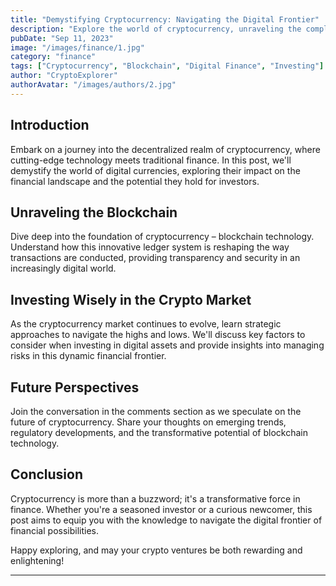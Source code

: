 ```yaml
---
title: "Demystifying Cryptocurrency: Navigating the Digital Frontier"
description: "Explore the world of cryptocurrency, unraveling the complexities and shedding light on the future of digital finance."
pubDate: "Sep 11, 2023"
image: "/images/finance/1.jpg"
category: "finance"
tags: ["Cryptocurrency", "Blockchain", "Digital Finance", "Investing"]
author: "CryptoExplorer"
authorAvatar: "/images/authors/2.jpg"
---
```


## Introduction

Embark on a journey into the decentralized realm of cryptocurrency, where cutting-edge technology meets traditional finance. In this post, we'll demystify the world of digital currencies, exploring their impact on the financial landscape and the potential they hold for investors.

## Unraveling the Blockchain

Dive deep into the foundation of cryptocurrency – blockchain technology. Understand how this innovative ledger system is reshaping the way transactions are conducted, providing transparency and security in an increasingly digital world.

## Investing Wisely in the Crypto Market

As the cryptocurrency market continues to evolve, learn strategic approaches to navigate the highs and lows. We'll discuss key factors to consider when investing in digital assets and provide insights into managing risks in this dynamic financial frontier.

## Future Perspectives

Join the conversation in the comments section as we speculate on the future of cryptocurrency. Share your thoughts on emerging trends, regulatory developments, and the transformative potential of blockchain technology.

## Conclusion

Cryptocurrency is more than a buzzword; it's a transformative force in finance. Whether you're a seasoned investor or a curious newcomer, this post aims to equip you with the knowledge to navigate the digital frontier of financial possibilities.

Happy exploring, and may your crypto ventures be both rewarding and enlightening!

---

